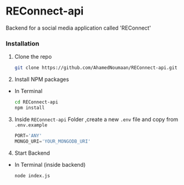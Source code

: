 # REConnect-api
Backend for a social media application called 'REConnect'

### Installation

1. Clone the repo
   ```sh
   git clone https://github.com/AhamedNoumaan/REConnect-api.git
   ```
2. Install NPM packages

- In Terminal
   ```sh
   cd REConnect-api
   npm install
   ```

3. Inside `REConnect-api` Folder ,create a new `.env` file and copy from `.env.example` 
   ```js
   PORT='ANY'
   MONGO_URI='YOUR_MONGODB_URI'
   ```
4. Start Backend
- In Terminal (inside backend)
   ```sh
   node index.js
   ```

